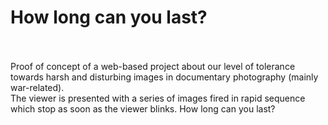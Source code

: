 # How long can you last?
<br><br>
Proof of concept of a web-based project about our level of tolerance towards harsh and disturbing images in documentary photography (mainly war-related).
<br>
The viewer is presented with a series of images fired in rapid sequence which stop as soon as the viewer blinks. How long can you last?

